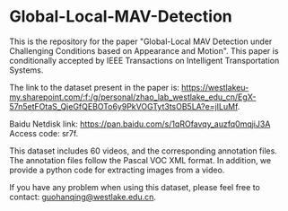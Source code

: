 # Global-Local-MAV-Detection
This is the repository for the paper "Global-Local MAV Detection under Challenging Conditions based on Appearance and Motion". This paper is conditionally accepted by IEEE Transactions on Intelligent Transportation Systems.

The link to the dataset present in the paper is: https://westlakeu-my.sharepoint.com/:f:/g/personal/zhao_lab_westlake_edu_cn/EgX-57n5etFOtaS_QjeGfQEBOTo6y9PkVOGTyt3tsOB5LA?e=jILuMf.

Baidu Netdisk link: https://pan.baidu.com/s/1qROfavqy_auzfq0mqjiJ3A Access code: sr7f.

This dataset includes 60 videos, and the corresponding annotation files. The annotation files follow the Pascal VOC XML format. In addition, we provide a python code for extracting images from a video.

If you have any problem when using this dataset, please feel free to contact: guohanqing@westlake.edu.cn.
